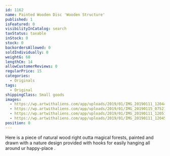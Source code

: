 ```yaml
---
id: 1162
name: Painted Wooden Disc 'Wooden Structure'
published: 1
isFeatured: 0
visibilityInCatalog: search
taxStatus: taxable
inStock: 0
stock: 0
backordersAllowed: 0
soldIndividually: 0
weightG: 68
lengthCm: 14
allowCustomerReviews: 0
regularPrice: 15
categories:
  - Originals
tags:
  - Original
shippingClass: Small goods
images:
  - https://wp.artwithaliens.com/app/uploads/2019/01/IMG_20190111_120447-01-scaled.jpeg
  - https://wp.artwithaliens.com/app/uploads/2019/01/IMG_20190115_075216-02-scaled.jpeg
  - https://wp.artwithaliens.com/app/uploads/2019/01/IMG_20190111_120519-01-scaled.jpeg
  - https://wp.artwithaliens.com/app/uploads/2019/01/IMG_20190111_120453-01-scaled.jpeg
position: 0
---
```


Here is a piece of natural wood right outta magical forests, painted and drawn with a nature design provided with hooks for easily hanging all around ur happy-place .
